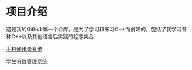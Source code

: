 # 项目介绍

这是我的Github第一个仓库，是为了学习和练习C++而创建的，包括了我学习各种C++以及其他语言后实践的程序集合

[手机通讯录系统](https://github.com/ROBINwan999/RobinFirst-XXX/tree/main/ContactsSystem)

[学生分数管理系统](https://github.com/ROBINwan999/RobinFirst-XXX/tree/main/StudentMarkAnalysisSystem)

